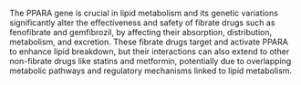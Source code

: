 The PPARA gene is crucial in lipid metabolism and its genetic variations significantly alter the effectiveness and safety of fibrate drugs such as fenofibrate and gemfibrozil, by affecting their absorption, distribution, metabolism, and excretion. These fibrate drugs target and activate PPARA to enhance lipid breakdown, but their interactions can also extend to other non-fibrate drugs like statins and metformin, potentially due to overlapping metabolic pathways and regulatory mechanisms linked to lipid metabolism.